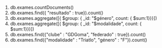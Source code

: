 1. db.exames.countDocuments()
2. db.exames.find({ "resultado" : true}).count()
3. db.exames.aggregate([{ $group: { _id: "$género", count: { $sum:1}}}])
4. db.exames.aggregate([{ $group: { _id: "$modalidade", count: { $sum:1}}}])
5. db.exames.find({"clube" : "GDGoma", "federado" : true}).count()
6. db.exames.find({"modalidade" : "Triatlo", "género" : "F"}).count()